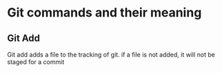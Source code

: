 # Git commands and their meaning 
## Git Add
Git add adds a file to the tracking of git. if a file is not added, it will not be staged for a commit
